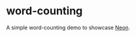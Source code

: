 # word-counting

A simple word-counting demo to showcase [Neon](https://github.com/rustbridge/neon).
